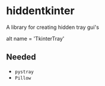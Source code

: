 # hiddentkinter
A library for creating hidden tray gui's


alt name = 'TkinterTray'

## Needed
- `pystray`
- `Pillow`